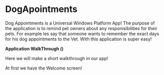 # DogApointments

Dog Appointments is a Universal Windows Platform App! The purpose of the application is to remind pet owners about any responisibilities for their pets.
For example les say that someone wants to remember the exact days for his dog appointments to the Vet. With this application is super easy!

<b>Application WalkThrough ()</b>
<p> Here we will make a short walkthrough in our app!</p>

At first we have the Welcome screen!
